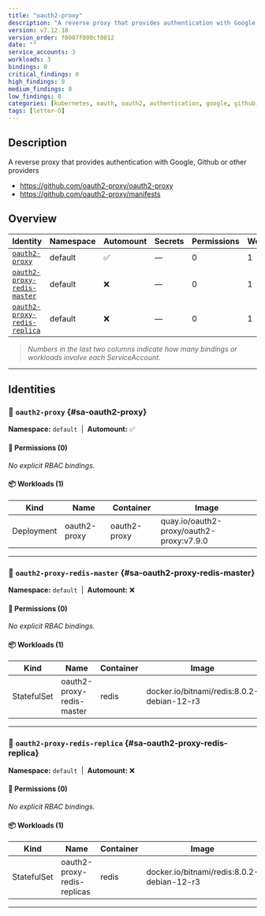 ```yaml
---
title: "oauth2-proxy"
description: "A reverse proxy that provides authentication with Google, Github or other providers"
version: v7.12.18
version_order: f0007f000cf0012
date: ""
service_accounts: 3
workloads: 3
bindings: 0
critical_findings: 0
high_findings: 0
medium_findings: 0
low_findings: 0
categories: [kubernetes, oauth, oauth2, authentication, google, github, redis]
tags: [letter-O]
---
```


## Description

A reverse proxy that provides authentication with Google, Github or other providers

- https://github.com/oauth2-proxy/oauth2-proxy
- https://github.com/oauth2-proxy/manifests

## Overview

| Identity                                                       | Namespace | Automount | Secrets | Permissions | Workloads | Risk |
| -------------------------------------------------------------- | --------- | --------- | ------- | ----------- | --------- | ---- |
| [`oauth2-proxy`](#sa-oauth2-proxy)                             | default   | ✅        | —       | 0           | 1         | —    |
| [`oauth2-proxy-redis-master`](#sa-oauth2-proxy-redis-master)   | default   | ❌        | —       | 0           | 1         | —    |
| [`oauth2-proxy-redis-replica`](#sa-oauth2-proxy-redis-replica) | default   | ❌        | —       | 0           | 1         | —    |

> _Numbers in the last two columns indicate how many bindings or workloads involve each ServiceAccount._

---

## Identities

### 🤖 `oauth2-proxy` {#sa-oauth2-proxy}

**Namespace:** `default`  |  **Automount:** ✅

#### 🔑 Permissions (0)

_No explicit RBAC bindings._

#### 📦 Workloads (1)

| Kind       | Name         | Container    | Image                                    |
| ---------- | ------------ | ------------ | ---------------------------------------- |
| Deployment | oauth2-proxy | oauth2-proxy | quay.io/oauth2-proxy/oauth2-proxy:v7.9.0 |

---

### 🤖 `oauth2-proxy-redis-master` {#sa-oauth2-proxy-redis-master}

**Namespace:** `default`  |  **Automount:** ❌

#### 🔑 Permissions (0)

_No explicit RBAC bindings._

#### 📦 Workloads (1)

| Kind        | Name                      | Container | Image                                      |
| ----------- | ------------------------- | --------- | ------------------------------------------ |
| StatefulSet | oauth2-proxy-redis-master | redis     | docker.io/bitnami/redis:8.0.2-debian-12-r3 |

---

### 🤖 `oauth2-proxy-redis-replica` {#sa-oauth2-proxy-redis-replica}

**Namespace:** `default`  |  **Automount:** ❌

#### 🔑 Permissions (0)

_No explicit RBAC bindings._

#### 📦 Workloads (1)

| Kind        | Name                        | Container | Image                                      |
| ----------- | --------------------------- | --------- | ------------------------------------------ |
| StatefulSet | oauth2-proxy-redis-replicas | redis     | docker.io/bitnami/redis:8.0.2-debian-12-r3 |

---
